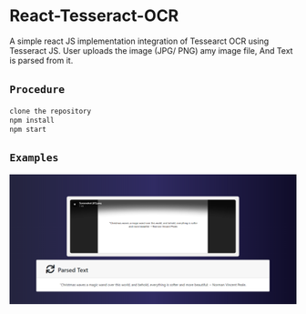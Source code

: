 # React-Tesseract-OCR
A simple react JS implementation integration of Tessearct OCR using Tesseract JS. User uploads the image (JPG/ PNG) amy image file, And Text is parsed from it.

## `Procedure`

    clone the repository
    npm install
    npm start

## `Examples`

<img src='./Examples/exp1.png'>
